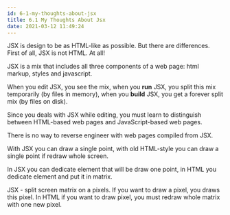 ```yaml
---
id: 6-1-my-thoughts-about-jsx
title: 6.1 My Thoughts About Jsx
date: 2021-03-12 11:49:24
---
```


JSX is design to be as HTML-like as possible. But there are differences. First of all, JSX is not HTML. At all!

JSX is a mix that includes all three components of a web page: html markup, styles and javascript.

When you edit JSX, you see the mix, when you **run** JSX, you split this mix temporarily (by files in memory), when you **build** JSX, you get a forever split mix (by files on disk).

Since you deals with JSX while editing, you must learn to distinguish between HTML-based web pages and JavaScript-based web pages.

There is no way to reverse engineer with web pages compiled from JSX.

With JSX you can draw a single point, with old HTML-style you can draw a single point if redraw whole screen.

In JSX you can dedicate element that will be draw one point, in HTML you dedicate element and put it in matrix.

JSX - split screen matrix on a pixels. If you want to draw a pixel, you draws this pixel. In HTML if you want to draw pixel, you must redraw whole matrix with one new pixel.
